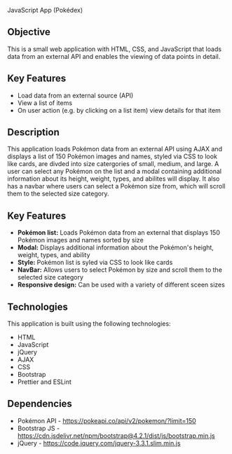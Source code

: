 JavaScript App (Pokédex)

## Objective
This is a small web application with HTML, CSS, and JavaScript that loads
data from an external API and enables the viewing of data points in detail.

## Key Features
- Load data from an external source (API)
- View a list of items
- On user action (e.g. by clicking on a list item) view details for that item

## Description
This application loads Pokémon data from an external API using AJAX and displays a list of 150 Pokémon images and names, styled via CSS to look like cards, are divded into size catergories of small, medium, and large. A user can select any Pokémon on the list and a modal containing additional information about its height, weight, types, and abilites will display. It also has a navbar where users can select a Pokémon size from, which will scroll them to the selected size category.

## Key Features
- **Pokémon list:** Loads Pokémon data from an external that displays 150 Pokémon images and names sorted by size
- **Modal:** Displays additional information about the Pokémon's height, weight, types, and ability
- **Style:** Pokémon list is syled via CSS to look like cards
- **NavBar:** Allows users to select Pokémon by size and scroll them to the selected size category
- **Responsive design:** Can be used with a variety of different sceen sizes

## Technologies
This application is built using the following technologies:
- HTML
- JavaScript
- jQuery
- AJAX
- CSS
- Bootstrap 
- Prettier and ESLint

## Dependencies
- Pokémon API - https://pokeapi.co/api/v2/pokemon/?limit=150
- Bootstrap JS - https://cdn.jsdelivr.net/npm/bootstrap@4.2.1/dist/js/bootstrap.min.js
- jQuery - https://code.jquery.com/jquery-3.3.1.slim.min.js
